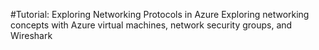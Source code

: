 #Tutorial: Exploring Networking Protocols in Azure
Exploring networking concepts with Azure virtual machines, network security groups, and Wireshark
